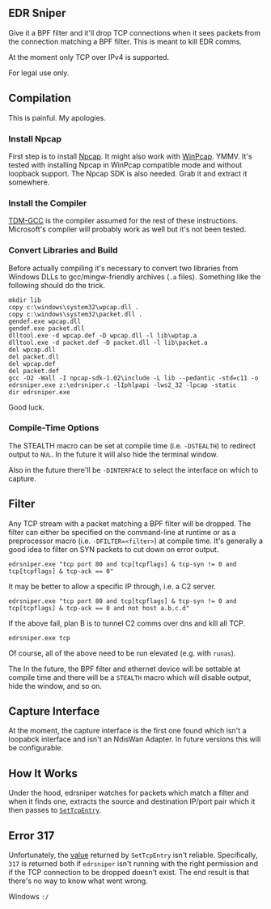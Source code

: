 EDR Sniper
----------
Give it a BPF filter and it'll drop TCP connections when it sees packets from
the connection matching a BPF filter.  This is meant to kill EDR comms.

At the moment only TCP over IPv4 is supported.

For legal use only.

Compilation
------------
This is painful.  My apologies.

### Install Npcap
First step is to install [Npcap](https://nmap.org/npcap/).  It might also work
with [WinPcap](https://www.winpcap.org/).  YMMV.  It's tested with installing
Npcap in WinPcap compatible mode and without loopback support.  The Npcap SDK
is also needed.  Grab it and extract it somewhere.

### Install the Compiler
[TDM-GCC](http://tdm-gcc.tdragon.net/download) is the compiler assumed for the
rest of these instructions.  Microsoft's compiler will probably work as well
but it's not been tested.

### Convert Libraries and Build
Before actually compiling it's necessary to convert two libraries from Windows
DLLs to gcc/mingw-friendly archives (`.a` files).  Something like the following
should do the trick.

```batch
mkdir lib
copy c:\windows\system32\wpcap.dll .
copy c:\windows\system32\packet.dll .
gendef.exe wpcap.dll
gendef.exe packet.dll
dlltool.exe -d wpcap.def -D wpcap.dll -l lib\wptap.a
dlltool.exe -d packet.def -D packet.dll -l lib\packet.a
del wpcap.dll
del packet.dll
del wpcap.def
del packet.def
gcc -O2 -Wall -I npcap-sdk-1.02\include -L lib --pedantic -std=c11 -o edrsniper.exe z:\edrsniper.c -lIphlpapi -lws2_32 -lpcap -static
dir edrsniper.exe
```

Good luck.

### Compile-Time Options
The STEALTH macro can be set at compile time (i.e. `-DSTEALTH`) to redirect
output to `NUL`.  In the future it will also hide the terminal window.

Also in the future there'll be `-DINTERFACE` to select the interface on which
to capture.

Filter
------
Any TCP stream with a packet matching a BPF filter will be dropped.  The filter
can either be specified on the command-line at runtime or as a preprocessor
macro (i.e. `-DFILTER=<filter>`) at compile time.  It's generally a good idea
to filter on SYN packets to cut down on error output.

```batch
edrsniper.exe "tcp port 80 and tcp[tcpflags] & tcp-syn != 0 and tcp[tcpflags] & tcp-ack == 0"
```

It may be better to allow a specific IP through, i.e. a C2 server.

```batch
edrsniper.exe "tcp port 80 and tcp[tcpflags] & tcp-syn != 0 and tcp[tcpflags] & tcp-ack == 0 and not host a.b.c.d"
```

If the above fail, plan B is to tunnel C2 comms over dns and kill all TCP.

```batch
edrsniper.exe tcp
```

Of course, all of the above need to be run elevated (e.g. with `runas`).

The
In the future, the BPF filter and ethernet device will be settable at compile
time and there will be a `STEALTH` macro which will disable output, hide the
window, and so on.

Capture Interface
-----------------
At the moment, the capture interface is the first one found which isn't a
loopabck interface and isn't an NdisWan Adapter.  In future versions this will
be configurable.

How It Works
------------
Under the hood, edrsniper watches for packets which match a filter and when it
finds one, extracts the source and destination IP/port pair which it then
passes to [`SetTcpEntry`](https://docs.microsoft.com/en-us/windows/desktop/api/iphlpapi/nf-iphlpapi-settcpentry).

Error 317
---------
Unfortunately, the [value](https://docs.microsoft.com/en-us/windows/desktop/api/iphlpapi/nf-iphlpapi-settcpentry#return-value)
returned by `SetTcpEntry` isn't reliable.  Specifically, `317` is returned both
if `edrsniper` isn't running with the right permission and if the TCP
connection to be dropped doesn't exist.  The end result is that there's no way
to know what went wrong.

Windows `:/`
